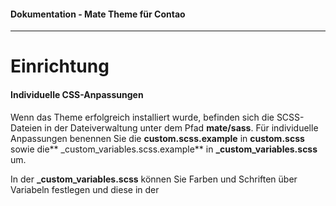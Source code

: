 #### Dokumentation - Mate Theme für Contao

---

# Einrichtung

#### Individuelle CSS-Anpassungen

Wenn das Theme erfolgreich installiert wurde, befinden sich die SCSS-Dateien in der Dateiverwaltung unter dem Pfad **mate/sass**. Für individuelle Anpassungen benennen Sie die **custom.scss.example** in **custom.scss** sowie die** \_custom\_variables.scss.example** in **\_custom\_variables.scss** um.

In der **\_custom\_variables.scss** können Sie Farben und Schriften über Variabeln festlegen und diese in der 



